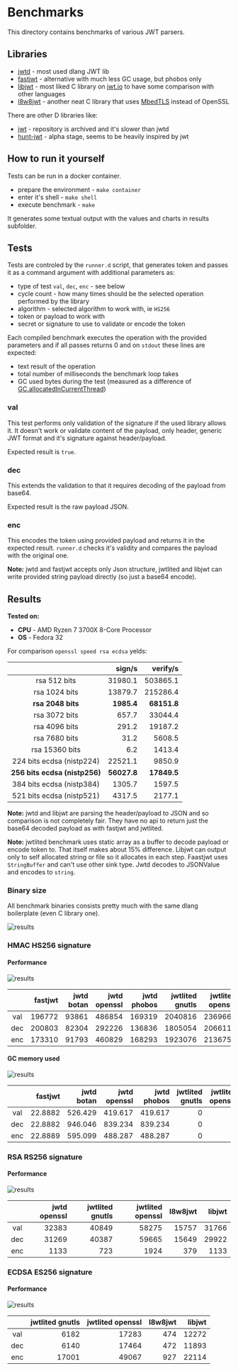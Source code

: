 # Benchmarks

This directory contains benchmarks of various JWT parsers.

## Libraries

* [jwtd](https://code.dlang.org/packages/jwtd) - most used dlang JWT lib
* [fastjwt](https://code.dlang.org/packages/fastjwt) - alternative with much less GC usage, but phobos only
* [libjwt](https://github.com/benmcollins/libjwt)  - most liked C library on [jwt.io](https://jwt.io) to have some comparison with other languages
* [l8w8jwt](https://github.com/GlitchedPolygons/l8w8jwt) - another neat C library that uses [MbedTLS](https://tls.mbed.org/) instead of OpenSSL

There are other D libraries like:

* [jwt](https://code.dlang.org/packages/jwt) - repository is archived and it's slower than jwtd
* [hunt-jwt](https://code.dlang.org/packages/hunt-jwt) - alpha stage, seems to be heavily inspired by jwt

## How to run it yourself

Tests can be run in a docker container.

* prepare the environment - `make container`
* enter it's shell - `make shell`
* execute benchmark - `make`

It generates some textual output with the values and charts in results subfolder.

## Tests

Tests are controled by the `runner.d` script, that generates token and passes it as a command argument with additional parameters as:

* type of test `val`, `dec`, `enc` - see below
* cycle count - how many times should be the selected operation performed by the library
* algorithm - selected algorithm to work with, ie `HS256`
* token or payload to work with
* secret or signature to use to validate or encode the token

Each compiled benchmark executes the operation with the provided parameters and if all passes returns 0 and on `stdout` these lines are expected:

* text result of the operation
* total number of milliseconds the benchmark loop takes
* GC used bytes during the test (measured as a difference of [GC.allocatedInCurrentThread](https://dlang.org/phobos/core_memory.html#.GC.allocatedInCurrentThread))

### val

This test performs only validation of the signature if the used library allows it.
It doesn't work or validate content of the payload, only header, generic JWT format and it's signature against header/payload.

Expected result is `true`.

### dec

This extends the validation to that it requires decoding of the payload from base64.

Expected result is the raw payload JSON.

### enc

This encodes the token using provided payload and returns it in the expected result. `runner.d` checks it's validity and compares the payload with the original one.

**Note:** jwtd and fastjwt accepts only Json structure, jwtlited and libjwt can write provided string payload directly (so just a base64 encode).

## Results

**Tested on:**

* **CPU** - AMD Ryzen 7 3700X 8-Core Processor
* **OS** - Fedora 32

For comparison `openssl speed rsa ecdsa` yelds:

|                               |      sign/s  | verify/s     |
|:-----------------------------:| ------------:| ------------:|
| rsa  512 bits                 |      31980.1 |     503865.1 |
| rsa 1024 bits                 |      13879.7 |     215286.4 |
| **rsa 2048 bits**             |   **1985.4** |  **68151.8** |
| rsa 3072 bits                 |        657.7 |      33044.4 |
| rsa 4096 bits                 |        291.2 |      19187.2 |
| rsa 7680 bits                 |         31.2 |       5608.5 |
| rsa 15360 bits                |          6.2 |       1413.4 |
| 224 bits ecdsa (nistp224)     |      22521.1 |       9850.9 |
| **256 bits ecdsa (nistp256)** |  **56027.8** |  **17849.5** |
| 384 bits ecdsa (nistp384)     |       1305.7 |       1597.5 |
| 521 bits ecdsa (nistp521)     |       4317.5 |       2177.1 |

**Note:** jwtd and libjwt are parsing the header/payload to JSON and so comparison is not completely fair. They have no api to return just the base64 decoded payload as with fastjwt and jwtlited.

**Note:** jwtlited benchmark uses static array as a buffer to decode payload or encode token to. That itself makes about 15% difference. Libjwt can output only to self allocated string or file so it allocates in each step. Faastjwt uses `StringBuffer` and can't use other sink type. Jwtd decodes to JSONValue and encodes to `string`.

### Binary size

All benchmark binaries consists pretty much with the same dlang boilerplate (even C library one).

![results](https://github.com/tchaloupka/jwtlited/blob/main/benchmarks/results/sizes.png)

### HMAC HS256 signature

#### Performance

![results](https://github.com/tchaloupka/jwtlited/blob/main/benchmarks/results/speed_hs256.png)

|     | fastjwt | jwtd botan | jwtd openssl | jwtd phobos | jwtlited gnutls | jwtlited openssl | jwtlited phobos | l8w8jwt | libjwt |
|:---:| -------:| ----------:| ------------:| -----------:| ---------------:| ----------------:| ---------------:| -------:| ------:|
| val |  196772 |      93861 |       486854 |      169319 |         2040816 |          2369668 |          205676 |  394944 | 266240 |
| dec |  200803 |      82304 |       292226 |      136836 |         1805054 |          2066115 |          203500 |  388500 | 172950 |
| enc |  173310 |      91793 |       460829 |      168293 |         1923076 |          2136752 |          201857 |  131027 | 216076 |

#### GC memory used

![results](https://github.com/tchaloupka/jwtlited/blob/main/benchmarks/results/gcusage_hs256.png)

|     | fastjwt | jwtd botan | jwtd openssl | jwtd phobos | jwtlited gnutls | jwtlited openssl | jwtlited phobos | l8w8jwt | libjwt |
|:---:| -------:| ----------:| ------------:| -----------:| ---------------:| ----------------:| ---------------:| -------:| ------:|
| val | 22.8882 |    526.429 |      419.617 |     419.617 |               0 |                0 |               0 |       0 |      0 |
| dec | 22.8882 |    946.046 |      839.234 |     839.234 |               0 |                0 |               0 |       0 |      0 |
| enc | 22.8889 |    595.099 |      488.287 |     488.287 |               0 |                0 |               0 |       0 |      0 |

### RSA RS256 signature

#### Performance

![results](https://github.com/tchaloupka/jwtlited/blob/main/benchmarks/results/speed_rs256.png)

|     | jwtd openssl | jwtlited gnutls | jwtlited openssl | l8w8jwt | libjwt |
|:---:| ------------:| ---------------:| ----------------:| -------:| ------:|
| val |        32383 |           40849 |            58275 |   15757 |  31766 |
| dec |        31269 |           40387 |            59665 |   15649 |  29922 |
| enc |         1133 |             723 |             1924 |     379 |   1133 |

### ECDSA ES256 signature

#### Performance

![results](https://github.com/tchaloupka/jwtlited/blob/main/benchmarks/results/speed_es256.png)

|     | jwtlited gnutls | jwtlited openssl | l8w8jwt | libjwt |
|:---:| ---------------:| ----------------:| -------:| ------:|
| val |            6182 |            17283 |     474 |  12272 |
| dec |            6140 |            17464 |     472 |  11893 |
| enc |           17001 |            49067 |     927 |  22114 |
